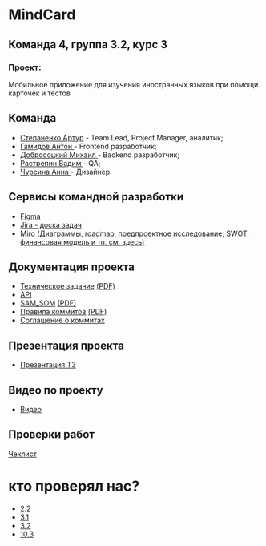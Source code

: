 # MindCard
## Команда 4, группа 3.2, курс 3
### Проект: 
Мобильное приложение для изучения иностранных языков при помощи карточек и тестов

## Команда 
- [Степаненко Артур](https://github.com/uyrtryu "") - Team Lead, Project Manager, аналитик;
- [Гамидов Антон ]("") - Frontend разработчик;
- [Добросоцкий Михаил ](https://github.com/Hik4n "") - Backend разработчик;
- [Растрепин Вадим ]("") - QA;
- [Чурсина Анна ]("") - Дизайнер.

## Сервисы командной разработки
+ [Figma](https://www.figma.com/design/LwB0QJmF4J4cmRZOH3YpcC/LingCards%3A-UI-Kit-%26-Brandbook?node-id=15-4&t=xICaTMjaM8Mt1QSE-1)
+ [Jira - доска задач](https://arturioctepanenkooo.atlassian.net/jira/software/projects/SV2/boards/2?atlOrigin=eyJpIjoiYjE4YmE5MGQzMTliNGJhNjg1Y2U0NzY2M2U1MmMxYmEiLCJwIjoiaiJ9) 
+ [Miro (Диаграммы, roadmap, предпроектное исследование, SWOT, финансовая модель и тп. см. здесь)](https://miro.com/app/board/uXjVIOZVmws=/?share_link_id=181565259210)

## Документация проекта
+ [Техническое задание](Documentation/Техническое_задание.docx) [(PDF)](Documentation/Техническое_задание.pdf)
+ [API](https://app.swaggerhub.com/apis/vsu-1a2/MindCard/1.0.0)
+ [SAM_SOM](Documentation/SAM_SOM.docx) [(PDF)](Documentation/SAM_SOM.pdf)
+ [Правила коммитов](Documentation/Правила_коммитов.docx) [(PDF)](Documentation/Правила_коммитов.pdf)
+ [Соглашение о коммитах](https://www.conventionalcommits.org/ru/v1.0.0/)

## Презентация проекта
+ [Презентация ТЗ](Documentation/MindCard.pdf)

## Видео по проекту
+ [Видео](https://rutube.ru/video/0210f8b28d43d166250a7e49fbbb739a/?r=wd)

## Проверки работ
[Чеклист](Documentation/checklist1atta.pdf)
# кто проверял нас?
+ [2.2]()
+ [3.1]()
+ [3.2](https://github.com/dnlksnvv/Trainova/blob/main/docs/оценивание.pdf)
+ [10.3](https://github.com/git-company-tp10-1/main/blob/main/Documentation/Чеклист%201%20этап.pdf)
